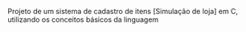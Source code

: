 Projeto de um sistema de cadastro de itens [Simulação de loja] em C, utilizando os conceitos básicos da linguagem